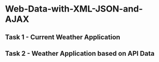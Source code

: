 # Web-Data-with-XML-JSON-and-AJAX
## Task 1 - Current Weather Application 
## Task 2 - Weather Application based on API Data
